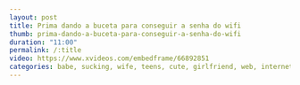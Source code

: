 ```yaml
---
layout: post
title: Prima dando a buceta para conseguir a senha do wifi
thumb: prima-dando-a-buceta-para-conseguir-a-senha-do-wifi
duration: "11:00"
permalink: /:title
video: https://www.xvideos.com/embedframe/66892851
categories: babe, sucking, wife, teens, cute, girlfriend, web, internet, best, cousin, delicius, wifi, homenade-videos
---
```

